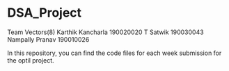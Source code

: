 # DSA_Project
Team Vectors(8)
Karthik Kancharla 190020020
T Satwik 190030043 
Nampally Pranav 190010026

In this repository, you can find the code files for each week submission for the optil project.
